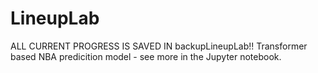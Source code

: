 # LineupLab
ALL CURRENT PROGRESS IS SAVED IN backupLineupLab!!
Transformer based NBA predicition model - see more in the Jupyter notebook.